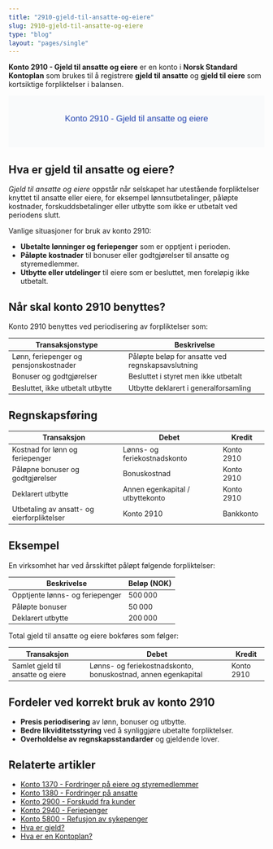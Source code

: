 ```yaml
---
title: "2910-gjeld-til-ansatte-og-eiere"
slug: 2910-gjeld-til-ansatte-og-eiere
type: "blog"
layout: "pages/single"
---
```


**Konto 2910 - Gjeld til ansatte og eiere** er en konto i **Norsk Standard Kontoplan** som brukes til å registrere **gjeld til ansatte** og **gjeld til eiere** som kortsiktige forpliktelser i balansen.

![Illustrasjon av konto 2910 Gjeld til ansatte og eiere](2910-gjeld-til-ansatte-og-eiere-image.svg)

## Hva er gjeld til ansatte og eiere?

*Gjeld til ansatte og eiere* oppstår når selskapet har utestående forpliktelser knyttet til ansatte eller eiere, for eksempel lønnsutbetalinger, påløpte kostnader, forskuddsbetalinger eller utbytte som ikke er utbetalt ved periodens slutt.

Vanlige situasjoner for bruk av konto 2910:

* **Ubetalte lønninger og feriepenger** som er opptjent i perioden.
* **Påløpte kostnader** til bonuser eller godtgjørelser til ansatte og styremedlemmer.
* **Utbytte eller utdelinger** til eiere som er besluttet, men foreløpig ikke utbetalt.

## Når skal konto 2910 benyttes?

Konto 2910 benyttes ved periodisering av forpliktelser som:

| Transaksjonstype                                   | Beskrivelse                                       |
|----------------------------------------------------|---------------------------------------------------|
| Lønn, feriepenger og pensjonskostnader             | Påløpte beløp for ansatte ved regnskapsavslutning  |
| Bonuser og godtgjørelser                            | Besluttet i styret men ikke utbetalt               |
| Besluttet, ikke utbetalt utbytte                    | Utbytte deklarert i generalforsamling              |


## Regnskapsføring

| Transaksjon                                   | Debet                                    | Kredit                  |
|-----------------------------------------------|------------------------------------------|-------------------------|
| Kostnad for lønn og feriepenger               | Lønns- og feriekostnadskonto             | Konto 2910              |
| Påløpne bonuser og godtgjørelser              | Bonuskostnad                             | Konto 2910              |
| Deklarert utbytte                             | Annen egenkapital / utbyttekonto         | Konto 2910              |
| Utbetaling av ansatt- og eierforpliktelser     | Konto 2910                               | Bankkonto               |


## Eksempel

En virksomhet har ved årsskiftet påløpt følgende forpliktelser:

| Beskrivelse                       | Beløp (NOK) |
|-----------------------------------|-------------|
| Opptjente lønns- og feriepenger    | 500 000     |
| Påløpte bonuser                   | 50 000      |
| Deklarert utbytte                  | 200 000     |


Total gjeld til ansatte og eiere bokføres som følger:

| Transaksjon                       | Debet                                                        | Kredit     |
|-----------------------------------|--------------------------------------------------------------|------------|
| Samlet gjeld til ansatte og eiere | Lønns- og feriekostnadskonto, bonuskostnad, annen egenkapital | Konto 2910 |


## Fordeler ved korrekt bruk av konto 2910

* **Presis periodisering** av lønn, bonuser og utbytte.
* **Bedre likviditetsstyring** ved å synliggjøre ubetalte forpliktelser.
* **Overholdelse av regnskapsstandarder** og gjeldende lover.

## Relaterte artikler

* [Konto 1370 - Fordringer på eiere og styremedlemmer](/blogs/kontoplan/1370-fordringer-pa-eiere-og-styremedlemmer "Konto 1370 - Fordringer på eiere og styremedlemmer")
* [Konto 1380 - Fordringer på ansatte](/blogs/kontoplan/1380-fordringer-pa-ansatte "Konto 1380 - Fordringer på ansatte")
* [Konto 2900 - Forskudd fra kunder](/blogs/kontoplan/2900-forskudd-fra-kunder "Konto 2900 - Forskudd fra kunder")
* [Konto 2940 - Feriepenger](/blogs/kontoplan/2940-feriepenger "Konto 2940 - Feriepenger")
* [Konto 5800 - Refusjon av sykepenger](/blogs/kontoplan/5800-refusjon-av-sykepenger "Konto 5800 - Refusjon av sykepenger")
* [Hva er gjeld?](/blogs/regnskap/hva-er-gjeld "Hva er Gjeld? Komplett Guide til Gjeld i Regnskap og Balanse")
* [Hva er en Kontoplan?](/blogs/regnskap/hva-er-kontoplan "Hva er en Kontoplan? Komplett Guide til Kontoplaner i Norsk Regnskap")
